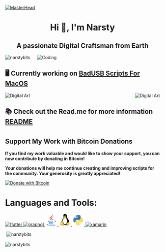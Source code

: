 [![MasterHead](https://botanicalpaperworks.com/wp-content/uploads/legacy/EarthBanner.jpg)](https://github.com/narstybits)
<h1 align="center">Hi 👋, I'm Narsty</h1>
<h2 align="center">A passionate Digital Craftsman from Earth</h3>
<img align="right" alt="Coding" width="400" src="https://thumbs.gfycat.com/KindDistortedIrrawaddydolphin-size_restricted.gif">
<p align="left"> <img src="https://komarev.com/ghpvc/?username=narstybits&label=Profile%20views&color=0e75b6&style=flat" alt="narstybits" /> </p>
<h2 align="left">🖥️ Currently working on <a href="https://github.com/narstybits/MacOS-DuckyScripts">BadUSB Scripts For MacOS</a></h2>


<div class="image-container">
<img src="https://media.giphy.com/media/3oKIPic2BnoVZkRla8/giphy.gif" alt="Digital Art">

  
<img align="right" src="https://media.giphy.com/media/3oKIPic2BnoVZkRla8/giphy.gif" alt="Digital Art">






<div class="container">
  <div class="content">
    <h2>📚 Check out the Read.me for more information <a href="https://github.com/narstybits/MacOS-DuckyScripts/blob/main/README.md">README</a></h2>
  </div>
  
</div>



<h3
<p align="left">
</p>
<h1
  

  
  <div align="center">
  
  <h2>Support My Work with Bitcoin Donations</h2>
  
  **If you find my work valuable and would like to show your support, you can now contribute by donating in Bitcoin!**
  
  **Your donations will help me continue creating and improving scripts for the community. Your generosity is greatly appreciated!**
  
  <a href="https://www.blockonomics.co/pay-url/5106312c7ce343bb">
    <img src="https://www.opennode.com/blog/wp-content/uploads/2020/04/donate-button-small-1.png" alt="Donate with Bitcoin" width="290">
  </a>
  
</div>




<h1 align="left">Languages and Tools:</h3>
<p align="left"> <a href="https://flutter.dev" target="_blank" rel="noreferrer"> <img src="https://www.vectorlogo.zone/logos/flutterio/flutterio-icon.svg" alt="flutter" width="40" height="40"/> </a> <a href="https://graphql.org" target="_blank" rel="noreferrer"> <img src="https://www.vectorlogo.zone/logos/graphql/graphql-icon.svg" alt="graphql" width="40" height="40"/> </a> <a href="https://www.java.com" target="_blank" rel="noreferrer"> <img src="https://raw.githubusercontent.com/devicons/devicon/master/icons/java/java-original.svg" alt="java" width="40" height="40"/> </a> <a href="https://www.linux.org/" target="_blank" rel="noreferrer"> <img src="https://raw.githubusercontent.com/devicons/devicon/master/icons/linux/linux-original.svg" alt="linux" width="40" height="40"/> </a> <a href="https://www.python.org" target="_blank" rel="noreferrer"> <img src="https://raw.githubusercontent.com/devicons/devicon/master/icons/python/python-original.svg" alt="python" width="40" height="40"/> </a> <a href="https://dotnet.microsoft.com/apps/xamarin" target="_blank" rel="noreferrer"> <img src="https://raw.githubusercontent.com/detain/svg-logos/780f25886640cef088af994181646db2f6b1a3f8/svg/xamarin.svg" alt="xamarin" width="40" height="40"/> </a> </p>

<p>&nbsp;<img align="center" src="https://github-readme-stats.vercel.app/api?username=narstybits&show_icons=true&locale=en" alt="narstybits" /></p>

<p><img align="center" src="https://github-readme-streak-stats.herokuapp.com/?user=narstybits&" alt="narstybits" /></p>
